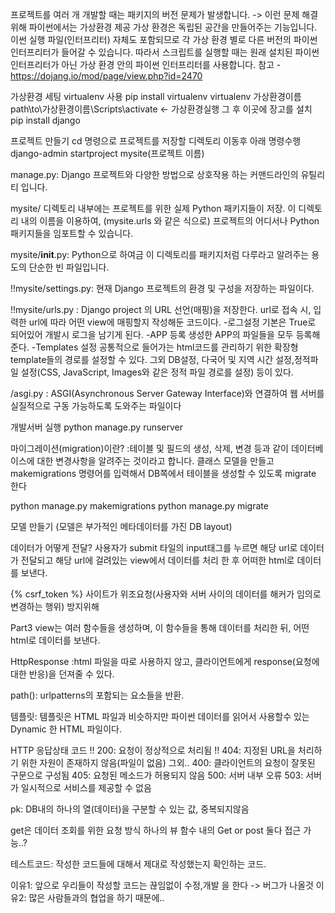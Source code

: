 프로젝트를 여러 개 개발할 때는 패키지의 버전 문제가 발생합니다.  -> 이런 문제 해결 위해 파이썬에서는 가상환경 제공
가상 환경은 독립된 공간을 만들어주는 기능입니다. 
이썬 실행 파일(인터프리터) 자체도 포함되므로 각 가상 환경 별로 다른 버전의 파이썬 인터프리터가 들어갈 수 있습니다. 
따라서 스크립트를 실행할 때는 원래 설치된 파이썬 인터프리터가 아닌 가상 환경 안의 파이썬 인터프리터를 사용합니다.
참고 - https://dojang.io/mod/page/view.php?id=2470

가상환경 세팅 virtualenv 사용
pip install virtualenv
virtualenv 가상환경이름
path\to\가상환경이름\Scripts\activate <- 가상환경실행
그 후 이곳에 장고를 설치
pip install django

프로젝트 만들기
cd 명령으로 프로젝트를 저장할 디렉토리 이동후 아래 명령수행
django-admin startproject mysite(프로젝트 이름)

manage.py: Django 프로젝트와 다양한 방법으로 상호작용 하는 커맨드라인의 유틸리티 입니다.

mysite/ 디렉토리 내부에는 프로젝트를 위한 실제 Python 패키지들이 저장. 
이 디렉토리 내의 이름을 이용하여, (mysite.urls 와 같은 식으로) 프로젝트의 어디서나 Python 패키지들을 임포트할 수 있습니다.

mysite/__init__.py: Python으로 하여금 이 디렉토리를 패키지처럼 다루라고 알려주는 용도의 단순한 빈 파일입니다.

!!mysite/settings.py: 현재 Django 프로젝트의 환경 및 구성을 저장하는 파일이다.

!!mysite/urls.py : Django project 의 URL 선언(매핑)을 저장한다. url로 접속 시, 입력한 url에 따라 어떤 view에 매핑할지 작성해둔 코드이다.
-로그설정
  기본은 True로 되어있어 개발시 로그을 남기게 된다.
-APP 등록
 생성한 APP의 파일들을 모두 등록해준다.
-Templates 설정
 공통적으로 들어가는 html코드를 관리하기 위한 확장형 template들의 경로를 설정할 수 있다.
그외 DB설정, 다국어 및 지역 시간 설정,정적파일 설정(CSS, JavaScript, Images와 같은 정적 파일 경로를 설정) 등이 있다.

/asgi.py : ASGI(Asynchronous Server Gateway Interface)와 연결하여 웹 서버를 실질적으로 구동 가능하도록 도와주는 파일이다

개발서버 실행
python manage.py runserver

마이그레이션(migration)이란?
:테이블 및 필드의 생성, 삭제, 변경 등과 같이 데이터베이스에 대한 변경사항을 알려주는 것이라고 합니다.
클래스 모델을 만들고 makemigrations 명령어를 입력해서
DB쪽에서 테이블을 생성할 수 있도록  migrate 한다

python manage.py makemigrations
python manage.py migrate

모델 만들기 (모델은 부가적인 메타데이터를 가진 DB layout)

데이터가 어떻게 전달?
사용자가 submit 타일의 input태그를 누르면 해당 url로
데이터가 전달되고 해당 url에 걸려있는 view에서 데이터를 처리 한 후 어떠한 html로 데이터를 보낸다.

{% csrf_token %} 사이트가 위조요청(사용자와 서버 사이의 데이터를 해커가 임의로 변경하는 행위) 방지위해

Part3
view는 여러 함수들을 생성하며, 이 함수들을 통해 데이터를 처리한 뒤, 어떤 html로 데이터를 보낸다.

HttpResponse :html 파일을 따로 사용하지 않고, 클라이언트에게 response(요청에 대한 반응)을 던져줄 수 있다.

path(): urlpatterns의 포함되는 요소들을 반환.

템플릿: 템플릿은 HTML 파일과 비슷하지만 파이썬 데이터를 읽어서 사용할수 있는 Dynamic 한 HTML 파일이다.


HTTP 응답상태 코드
!! 200: 요청이 정상적으로 처리됨
!! 404: 지정된 URL을 처리하기 위한 자원이 존재하지 않음(파일이 없음)
그외..
400: 클라이언트의 요청이 잘못된 구문으로 구성됨
405: 요청된 메소드가 허용되지 않음
500: 서버 내부 오류
503: 서버가 일시적으로 서비스를 제공할 수 없음

pk: DB내의 하나의 열(데이터)을 구분할 수 있는 값, 중복되지않음

get은 데이터 조회를 위한 요청 방식 하나의 뷰 함수 내의 Get or post 둘다 접근 가능..?

테스트코드: 작성한 코드들에 대해서 제대로 작성했는지 확인하는 코드.

이유1: 앞으로 우리들이 작성할 코드는 끊임없이 수정,개발 을 한다 -> 버그가 나올것 
이유2: 많은 사람들과의 협업을 하기 때문에..